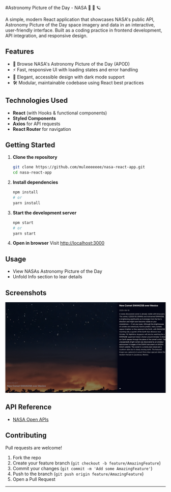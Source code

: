 #Astronomy Picture of the Day - NASA 🚀 🌌 🪐

A simple, modern React application that showcases NASA's public API, Astronomy Picture of the Day space imagery and data in an interactive, user-friendly interface. Built as a coding practice in frontend development, API integration, and responsive design.

## Features

- 🌌 Browse NASA's Astronomy Picture of the Day (APOD)
- ⚡ Fast, responsive UI with loading states and error handling
- 🎨 Elegant, accessible design with dark mode support
- 🛠️ Modular, maintainable codebase using React best practices

## Technologies Used

- **React** (with Hooks & functional components)
- **Styled Components**
- **Axios** for API requests
- **React Router** for navigation

## Getting Started

1. **Clone the repository**
   ```bash
   git clone https://github.com/muleeeeeee/nasa-react-app.git
   cd nasa-react-app
   ```

2. **Install dependencies**
   ```bash
   npm install
   # or
   yarn install
   ```

3. **Start the development server**
   ```bash
   npm start
   # or
   yarn start
   ```

4. **Open in browser**
   Visit [http://localhost:3000](http://localhost:3000)

## Usage

- View NASAs Astronomy Picture of the Day
- Unfold Info section to lear details

## Screenshots

![Screenshot of the running app](image.png)

## API Reference

- [NASA Open APIs](https://api.nasa.gov/)

## Contributing

Pull requests are welcome!

1. Fork the repo
2. Create your feature branch (`git checkout -b feature/AmazingFeature`)
3. Commit your changes (`git commit -m 'Add some AmazingFeature'`)
4. Push to the branch (`git push origin feature/AmazingFeature`)
5. Open a Pull Request

---
